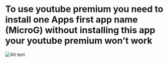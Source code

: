 # To use youtube premium you need to install one Apps first app name (MicroG) without installing this app your youtube premium won't work
![Alt text](https://www.gstatic.com/youtube/img/promos/growth/YTP_logo_social_1200x630.png?days_since_epoch=19785)
